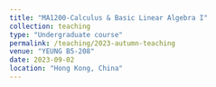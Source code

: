 ```yaml
---
title: "MA1200-Calculus & Basic Linear Algebra I"
collection: teaching
type: "Undergraduate course"
permalink: /teaching/2023-autumn-teaching
venue: "YEUNG B5-208"
date: 2023-09-02
location: "Hong Kong, China"
---
```


